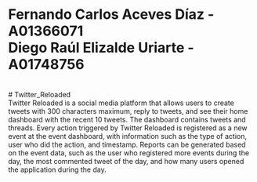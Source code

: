 # Fernando Carlos Aceves Díaz - A01366071 <br/> Diego Raúl Elizalde Uriarte - A01748756
<br/>
# Twitter_Reloaded
<br/>
Twitter Reloaded is a social media platform that allows users to create tweets with 300 characters maximum, reply to tweets, and see their home dashboard with the recent 10 tweets. The dashboard contains tweets and threads. Every action triggered by Twitter Reloaded is registered as a new event at the event dashboard, with information such as the type of action, user who did the action, and timestamp. Reports can be generated based on the event data, such as the user who registered more events during the day, the most commented tweet of the day, and how many users opened the application during the day.

